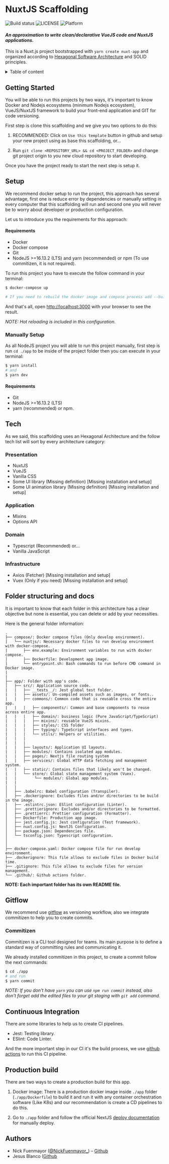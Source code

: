 # NuxtJS Scaffolding

![Build status](https://img.shields.io/badge/build-passing-brightgreen)
![LICENSE](https://img.shields.io/badge/license-MIT-brightgreen) ![Platform](https://img.shields.io/badge/node--lts-%3E%3D%2016.13.2-brightgreen)

#### _**An approximation to write clean/declarative VueJS code and NuxtJS applications.**_

This is a Nuxt.js project bootstrapped with `yarn create nuxt-app` and organized according to [Hexagonal Software Architecture](<https://en.wikipedia.org/wiki/Hexagonal_architecture_(software)>) and SOLID principles.

<details>
  <summary>Table of content</summary>

- [Getting Started](#getting-started)
- [Setup](#setup)
- [Tech](#tech)
- [Folder structuring and docs](#folder-structuring-and-docs)
- [Gitflow](#gitflow)
- [Continuous Integration](#continuous-integration)
- [Production build](#production-build)
- [Authors](#authors)

</details>

## Getting Started

You will be able to run this projects by two ways, it's important to know Docker and Nodejs ecosystems (minimum Nodejs ecosystem), VueJS/NuxtJS framework to build your front-end application and GIT for code versioning.

First step is clone this scaffolding and we give you two options to do this:

1. RECOMMENDED: Click on `Use this template` button in github and setup your new project using as base this scaffolding, or...

2. Run `git clone <REPOSITORY_URL> && cd <PROJECT_FOLDER>` and change git project origin to you new cloud repository to start developing.

Once you have the project ready to start the next step is setup it.

## Setup

We recommend docker setup to run the project, this approach has several advantage, first one is reduce error by dependencies or manually setting in every computer that this scaffolding will run and second one you will never be to worry about developer or production configuration.

Let us to introduce you the requirements for this approach:

#### **Requirements**

- Docker
- Docker compose
- Git
- NodeJS >=16.13.2 (LTS) and yarn (recommended) or npm (To use commitizen, it is not required).

To run this project you have to execute the follow command in your terminal:

```bash
$ docker-compose up

# If you need to rebuild the docker image and compose process add --build flag to this command.
```

And that's all, open [http://localhost:3000](http://localhost:3000) with your browser to see the result.

_NOTE: Hot reloading is included in this configuration._

### Manually Setup

As all NodeJS project you will able to run this project manually, first step is run `cd ./app` to be inside of the project folder then you can execute in your terminal:

```bash
$ yarn install
# and
$ yarn dev
```

#### **Requirements**

- Git
- NodeJS >=16.13.2 (LTS)
- yarn (recommended) or npm.

## Tech

As we said, this scaffolding uses an Hexagonal Architecture and the follow tech list will sort by every architecture category:

### Presentation

- NuxtJS
- VueJS
- Vanilla CSS
- Some UI library (Missing definition) [Missing installation and setup]
- Some UI animation library (Missing definition) [Missing installation and setup]

### Application

- Mixins
- Options API

### Domain

- Typescript (Recommended) or...
- Vanilla JavaScript

### Infrastructure

- Axios (Fetcher) [Missing installation and setup]
- Vuex (Only if you need) [Missing installation and setup]

## Folder structuring and docs

It is important to know that each folder in this architecture has a clear objective but none is essential, you can delete or add by your necessities.

Here is the general folder information:

```
.
├── compose/: Docker compose files (Only develop environment).
|   └── nuxtjs/: Necessary docker files to run develop environment with docker-compose.
|       ├── env.example: Environment variables to run with docker compose.
│       ├── Dockerfile: Development app image.
|       └── entrypoint.sh: Bash commands to run before CMD command in Docker image.
|
|
├── app/: Folder with app's code.
│   ├── src/: Application source code.
|   |   ├── __tests__/: Jest global test folder.
|   |   ├── assets/: Un-compiled assets such as images, or fonts..
|   |   ├── commons/: Common code that is reusable cross the entire app.
|   |   |   ├── components/: Common and base components to reuse across entire app.
|   |   |   ├── domain/: business logic (Pure JavaScript/TypeScript)
|   |   |   ├── mixins/: reusable VueJS mixins.
|   |   |   ├── styles/: CSS folder
|   |   |   ├── typing/: TypeScript interfaces and types.
|   |   |   └── utils/: Helpers or utilities.
|   |   |
|   |   |
|   |   ├── layouts/: Application UI layouts.
|   |   ├── modules/: Contains isolated app modules.
|   |   ├── pages/: Nextjs file routing system
|   |   ├── services/: Global HTTP data fetching and management system.
|   |   ├── static/: Contains files that likely won't be changed.
|   |   └── store/: Global state management system (Vuex).
|   |        └── modules/: Global app modules.
|   |
|   |
│   ├── .babelrc: Babel configuration (Transpiler).
│   ├── .dockerignore: Excludes files and/or directories to be build in the image.
│   ├── .eslintrc.json: ESlint configuration (Linter).
│   ├── .prettierignore: Excludes and/or directories to be formatted.
│   ├── .prettierrc: Prettier configuration (Formatter).
│   ├── Dockerfile: Production app image.
│   ├── jest.config.js: Jest configuration (Test framework).
│   ├── nuxt.config.js: NextJS Configuration.
│   ├── package.json: Dependencies file.
│   └── tsconfig.json: Typescript configuration.
│
│
├── docker-compose.yaml: Docker compose file for run develop environment.
├── .dockerignore: This file allows to exclude files in Docker build time.
├── .gitignore: This file allows to exclude files for version management.
└── .github/: Github actions folder.

```

**NOTE: Each important folder has its own README file.**

## Gitflow

We recommend use [gitflow](https://www.atlassian.com/git/tutorials/comparing-workflows/gitflow-workflow) as versioning workflow, also we integrate commitizen to help you to create commits.

### Commitizen

Commitizen is a CLI tool designed for teams. Its main purpose is to define a standard way of committing rules and communicating it.

We already installed commitizen in this project, to create a commit follow the next commands:

```bash
$ cd ./app
# and run
$ yarn commit
```

_NOTE: If you don't have `yarn` you can use `npm run commit` instead, also don't forget add the edited files to your git staging with `git add` command._

## Continuous Integration

There are some libraries to help us to create CI pipelines.

- Jest: Testing library.
- ESlint: Code Linter.

And the more important step in our CI it's the build process, we use [github actions](https://docs.github.com/es/actions) to run this CI pipeline.

## Production build

There are two ways to create a production build for this app.

1. Docker image: There is a production docker image inside `./app` folder (`./app/Dockerfile`) to build it and run it with any container orchestration software (Like K8s) and our recommendation is create a CD pipelines to do this.

2. Go to `./app` folder and follow the official NextJS [deploy documentation](https://nuxtjs.org/docs/get-started/commands/#production-deployment) for manually deploy.

## Authors

- Nick Fuenmayor ([@NickFuenmayor\_](https://twitter.com/NickFuenmayor_)) – [Github](https://github.com/InNickF)
- Jesus Blanco ([Github](https://github.com/JD154)